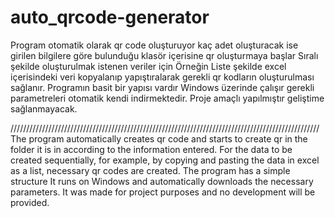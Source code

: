 # auto_qrcode-generator 
Program otomatik olarak qr code oluşturuyor kaç adet oluşturacak ise girilen bilgilere göre bulunduğu klasör içerisine qr oluşturmaya başlar 
Sıralı şekilde oluşturulmak istenen veriler için Örneğin Liste şekilde excel içerisindeki veri kopyalanıp yapıştıralarak gerekli qr kodların oluşturulması sağlanır. 
Programın basit bir yapısı vardır 
Windows üzerinde çalışır gerekli parametreleri otomatik kendi indirmektedir. 
Proje amaçlı yapılmıştır geliştime sağlanmayacak. 

//////////////////////////////////////////////////////////////////////////////////////////////////
The program automatically creates qr code and starts to create qr in the folder it is in according to the information entered.
For the data to be created sequentially, for example, by copying and pasting the data in excel as a list, necessary qr codes are created.
The program has a simple structure
It runs on Windows and automatically downloads the necessary parameters.
It was made for project purposes and no development will be provided. 
